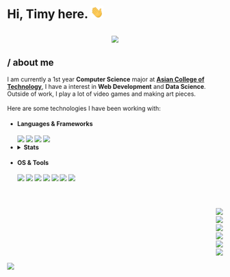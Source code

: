 <h1>Hi, Timy here. <img src="https://github.com/TimyVillarmia/TimyVillarmia/blob/main/wave.gif" width="30px"></h1>

<h2 align="center">
   <img src="https://readme-typing-svg.herokuapp.com?font=montserrat&size=25&color=AEFEFF&center=true&vCenter=true&width=600&lines=%2FComputer+Science+major;%2FAspiring+Full-Stack+Web+Developer">
</h2>

<div>
   <h2>/ about me</h2>
   <p>I am currently a 1st year <strong>Computer Science</strong> major at <a href="https://www.act.edu.ph/"><strong>Asian College of Technology</strong></a>, I have a interest in <strong>Web Development</strong> and <strong>Data Science</strong>. Outside of work, I play a lot of video games and making art pieces.<br><br>Here are some technologies I have been working with:
   </p>
   <p>
      <ul align="left">
         <li><h4>Languages & Frameworks</h4></li>
            <img src="https://img.shields.io/badge/python-000000?style=for-the-badge&logo=python&logoColor=white"/>
            <img src="https://img.shields.io/badge/c%23-000000.svg?style=for-the-badge&logo=c-sharp&logoColor=white"/>
            <img src="https://img.shields.io/badge/HTML-000000?style=for-the-badge&logo=html5&logoColor=white"/>
            <img src="https://img.shields.io/badge/.NET-000000?style=for-the-badge&logo=.net&logoColor=white"/>
         <li>
            <details>
               <summary><strong>Stats</strong></summary>
               <img src="https://github-readme-stats.vercel.app/api/top-langs/?username=TimyVillarmia&layout=compact&theme=dark"/>
               <img src="https://github-readme-stats.vercel.app/api?username=TimyVillarmia&show_icons=true&theme=dark"/>
            </details>
         </li>
         <li><h4>OS & Tools</h4></li>
            <img src="https://img.shields.io/badge/Windows-000000?style=for-the-badge&logo=windows&logoColor=white"/>
            <img src="https://img.shields.io/badge/Ubuntu-000000?style=for-the-badge&logo=ubuntu&logoColor=white"/>
            <img src="https://img.shields.io/badge/-Github-000000?logo=Github&style=for-the-badge&logoColor=white"/>
            <img src="https://img.shields.io/badge/Visual%20Studio%20Code-000000.svg?style=for-the-badge&logo=visual-studio-code&logoColor=white"/>
            <img src="https://img.shields.io/badge/Visual%20Studio-000000.svg?style=for-the-badge&logo=visual-studio&logoColor=white"/>
            <img src="https://img.shields.io/badge/adobeillustrator-000000.svg?style=for-the-badge&logo=adobeillustrator&logoColor=white"/>
            <img src="https://img.shields.io/badge/adobephotoshop-000000.svg?style=for-the-badge&logo=adobephotoshop&logoColor=white"/>
      </ul>
   </p>
<h2></h2>
</div>  
<br>
<div>
<p>
   <ul align="right">
        <img src="https://readme-typing-svg.herokuapp.com?font=montserrat&size=15&color=AEFEFF&width=160&height=30&lines=%2F+connect+with+me"/>
        <br><a href="https://github.com/TimyVillarmia/"><img src="https://img.shields.io/badge/-Github-000000?style=for-the-badge&logo=Github&logoColor=white"/></a><br>
        <a href="https://www.linkedin.com/in/timyvillarmia/"><img src="https://img.shields.io/badge/-LinkedIn-000000?style=for-the-badge&logo=LinkedIn&logoColor=white"/></a><br>
        <a href="mailto:timyvillarmia@gmail.com" target="_blank"><img src="https://img.shields.io/badge/-Gmail-000000?style=for-the-badge&logo=Gmail&logoColor=white"/></a><br>
        <a href="https://www.facebook.com/VillarmiaTimy"><img src="https://img.shields.io/badge/-Facebook-000000?style=for-the-badge&logo=Facebook&logoColor=white"/></a><br>
      <a href="https://www.instagram.com/ymmtyy_/"><img src="https://img.shields.io/badge/-Instagram-000000?style=for-the-badge&logo=Instagram&logoColor=white"/></a>
      </ul>
</p>
</div>


<img src="https://visitor-badge.glitch.me/badge?page_id=timyvillarmia.visitor-badge">


